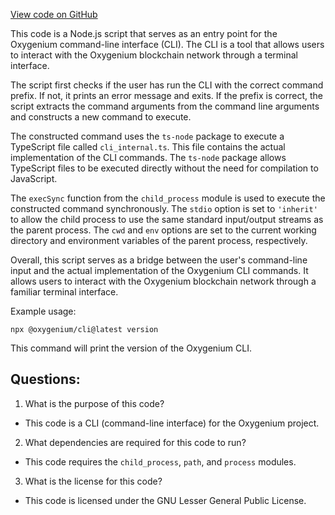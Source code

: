 [View code on GitHub](https://github.com/oxygenium-network/oxygenium-web3/packages/cli/cli.js)

This code is a Node.js script that serves as an entry point for the Oxygenium command-line interface (CLI). The CLI is a tool that allows users to interact with the Oxygenium blockchain network through a terminal interface. 

The script first checks if the user has run the CLI with the correct command prefix. If not, it prints an error message and exits. If the prefix is correct, the script extracts the command arguments from the command line arguments and constructs a new command to execute. 

The constructed command uses the `ts-node` package to execute a TypeScript file called `cli_internal.ts`. This file contains the actual implementation of the CLI commands. The `ts-node` package allows TypeScript files to be executed directly without the need for compilation to JavaScript. 

The `execSync` function from the `child_process` module is used to execute the constructed command synchronously. The `stdio` option is set to `'inherit'` to allow the child process to use the same standard input/output streams as the parent process. The `cwd` and `env` options are set to the current working directory and environment variables of the parent process, respectively. 

Overall, this script serves as a bridge between the user's command-line input and the actual implementation of the Oxygenium CLI commands. It allows users to interact with the Oxygenium blockchain network through a familiar terminal interface. 

Example usage:
```
npx @oxygenium/cli@latest version
```
This command will print the version of the Oxygenium CLI.
## Questions: 
 1. What is the purpose of this code?
- This code is a CLI (command-line interface) for the Oxygenium project.

2. What dependencies are required for this code to run?
- This code requires the `child_process`, `path`, and `process` modules.

3. What is the license for this code?
- This code is licensed under the GNU Lesser General Public License.
